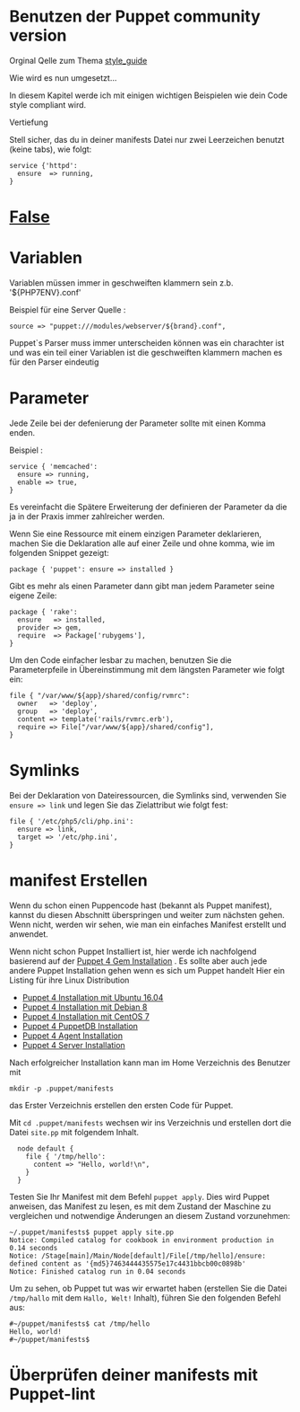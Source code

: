 # Benutzen der Puppet community version

Orginal Qelle zum Thema [style_guide](http://docs.puppetlabs.com/guides/style_guide.html)

Wie wird es nun umgesetzt...

In diesem Kapitel werde ich mit einigen wichtigen Beispielen wie dein Code style compliant wird.


Vertiefung

Stell sicher, das du in deiner manifests Datei nur zwei Leerzeichen benutzt  (keine tabs), wie folgt:

```
service {'httpd':
  ensure  => running,
}
```


# [False](../puppet4-basics-false)


# Variablen
Variablen müssen immer in geschweiften klammern sein z.b. '${PHP7ENV}.conf'

Beispiel für eine Server Quelle : 

```
source => "puppet:///modules/webserver/${brand}.conf",
```

Puppet`s Parser muss immer unterscheiden können was ein charachter ist und was ein teil einer Variablen ist die geschweiften klammern machen es für den Parser eindeutig

# Parameter
Jede Zeile bei der defenierung der Parameter sollte mit einen Komma enden. 

Beispiel : 
```
service { 'memcached':
  ensure => running,
  enable => true,
}
```

Es vereinfacht die Spätere Erweiterung der definieren der Parameter da die ja in der Praxis immer zahlreicher werden. 

Wenn Sie eine Ressource mit einem einzigen Parameter deklarieren, machen Sie die Deklaration alle auf einer Zeile und ohne komma, wie im folgenden Snippet gezeigt:

`package { 'puppet': ensure => installed }`

Gibt es mehr als einen Parameter dann gibt man  jedem Parameter seine eigene Zeile:

```
package { 'rake':
  ensure   => installed,
  provider => gem,
  require  => Package['rubygems'],
}
```

Um den Code einfacher lesbar zu machen, benutzen Sie die Parameterpfeile in Übereinstimmung mit dem längsten Parameter wie folgt ein:

```
file { "/var/www/${app}/shared/config/rvmrc":
  owner   => 'deploy',
  group   => 'deploy',
  content => template('rails/rvmrc.erb'),
  require => File["/var/www/${app}/shared/config"],
}
```

# Symlinks
Bei der Deklaration von Dateiressourcen, die Symlinks sind, verwenden Sie `ensure => link` und legen Sie das Zielattribut wie folgt fest:


```
file { '/etc/php5/cli/php.ini':
  ensure => link,
  target => '/etc/php.ini',
}
```

# manifest Erstellen

Wenn du schon einen Puppencode hast (bekannt als Puppet manifest), kannst du diesen Abschnitt überspringen und weiter zum nächsten gehen. 
Wenn nicht, werden wir sehen, wie man ein einfaches Manifest erstellt und anwendet.

Wenn nicht schon Puppet Installiert ist, hier werde ich nachfolgend basierend auf der  [Puppet 4 Gem Installation](../puppet4-gem-install) .
Es sollte aber auch jede andere Puppet Installation gehen wenn es sich um Puppet handelt
Hier ein Listing für ihre Linux Distribution 

* [Puppet 4 Installation mit Ubuntu 16.04](https://www.digitalocean.com/community/tutorials/how-to-install-puppet-4-on-ubuntu-16-04)
* [Puppet 4 Installation mit Debian 8]()
* [Puppet 4 Installation mit CentOS 7](http://www.itzgeek.com/how-tos/linux/centos-how-tos/how-to-install-puppet-4-x-on-centos-7-rhel-7.html)
* [Puppet 4 PuppetDB Installation ](https://docs.puppet.com/puppetdb/4.4/install_via_module.html)
* [Puppet 4 Agent Installation ](https://docs.puppet.com/puppet/4.9/install_linux.html)
* [Puppet 4 Server Installation  ](https://docs.puppet.com/puppetserver/2.7/install_from_packages.html)

Nach erfolgreicher Installation kann man im Home Verzeichnis des Benutzer mit 

`mkdir -p .puppet/manifests`

das Erster Verzeichnis erstellen den ersten Code für Puppet.

Mit `cd .puppet/manifests` wechsen wir ins Verzeichnis und erstellen dort die Datei `site.pp` mit folgendem Inhalt.
```
  node default {
    file { '/tmp/hello':
      content => "Hello, world!\n",
    }
  }
```

Testen Sie Ihr Manifest mit dem Befehl `puppet apply`. 
Dies wird Puppet anweisen, das Manifest zu lesen, es mit dem Zustand der Maschine zu vergleichen und notwendige Änderungen an diesem Zustand vorzunehmen:
```
~/.puppet/manifests$ puppet apply site.pp
Notice: Compiled catalog for cookbook in environment production in 0.14 seconds
Notice: /Stage[main]/Main/Node[default]/File[/tmp/hello]/ensure: defined content as '{md5}7463444435575e17c4431bbcb00c0898b'
Notice: Finished catalog run in 0.04 seconds
```

Um zu sehen, ob Puppet tut was wir erwartet haben (erstellen Sie die Datei `/tmp/hallo` mit dem `Hallo, Welt!` Inhalt), führen Sie den folgenden Befehl aus:
```
#~/puppet/manifests$ cat /tmp/hello
Hello, world!
#~/puppet/manifests$

```

# Überprüfen deiner manifests mit Puppet-lint

